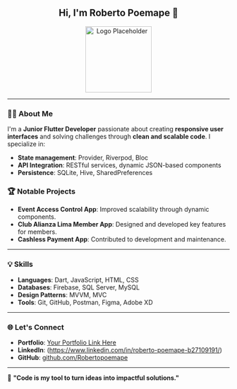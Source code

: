 <div align='center'> 
  <h2>Hi, I'm Roberto Poemape 👋</h2>
  <img src='https://via.placeholder.com/150' alt='Logo Placeholder' width='150'>
</div>

---

### 👨‍💻 About Me
I'm a **Junior Flutter Developer** passionate about creating **responsive user interfaces** and solving challenges through **clean and scalable code**. I specialize in:

- **State management**: Provider, Riverpod, Bloc  
- **API Integration**: RESTful services, dynamic JSON-based components  
- **Persistence**: SQLite, Hive, SharedPreferences  

### 🏆 Notable Projects
- **Event Access Control App**: Improved scalability through dynamic components.  
- **Club Alianza Lima Member App**: Designed and developed key features for members.  
- **Cashless Payment App**: Contributed to development and maintenance.

---

### 💡 Skills
- **Languages**: Dart, JavaScript, HTML, CSS  
- **Databases**: Firebase, SQL Server, MySQL  
- **Design Patterns**: MVVM, MVC  
- **Tools**: Git, GitHub, Postman, Figma, Adobe XD  

---

### 🌐 Let's Connect
- **Portfolio**: [Your Portfolio Link Here](#)  
- **LinkedIn**: (https://www.linkedin.com/in/roberto-poemape-b27109191/)
- **GitHub**: [github.com/Robertopoemape](https://github.com/Robertopoemape)  

---

💬 **"Code is my tool to turn ideas into impactful solutions."**
